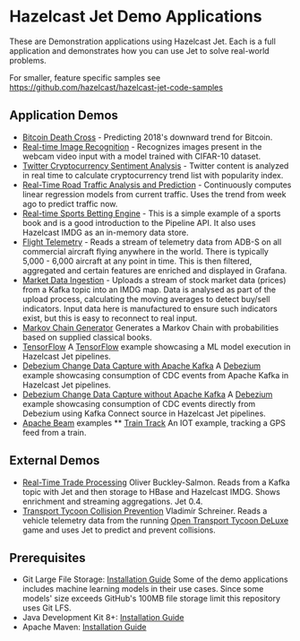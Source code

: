 # Hazelcast Jet Demo Applications
These are Demonstration applications using Hazelcast Jet. Each is a full application and demonstrates how you can use Jet to solve real-world problems.

For smaller, feature specific samples see https://github.com/hazelcast/hazelcast-jet-code-samples

## Application Demos

* [Bitcoin Death Cross](./bitcoin-death-cross) - Predicting 2018's downward trend for Bitcoin.
* [Real-time Image Recognition](./realtime-image-recognition) - Recognizes images present in the webcam video input with a model trained with CIFAR-10 dataset.
* [Twitter Cryptocurrency Sentiment Analysis](./cryptocurrency-sentiment-analysis) - Twitter content is analyzed in real time to 
calculate cryptocurrency trend list with popularity index.                                                                   
* [Real-Time Road Traffic Analysis and Prediction](./road-traffic-predictor) - Continuously computes linear regression models from 
current traffic. Uses the trend from week ago to predict traffic now.
* [Real-time Sports Betting Engine](./jetleopard) - This is a simple example of a sports book and is a good introduction to the Pipeline API. It also uses Hazelcast IMDG as an in-memory data store.
* [Flight Telemetry](./flight-telemetry) - Reads a stream of telemetry data from ADB-S on all commercial aircraft flying anywhere in the world. There is typically 5,000 - 6,000 aircraft at any point in time. This is then filtered, aggregated and certain features are enriched and displayed in Grafana.
* [Market Data Ingestion](./market-data-ingest) - Uploads a stream of stock market data (prices) from a Kafka topic 
into an IMDG map. Data is analysed as part of the upload process, calculating the moving averages to detect buy/sell indicators. Input data here is manufactured to ensure such indicators exist, but this is easy to reconnect to real input.
* [Markov Chain Generator](./markov-chain-generator) Generates a Markov Chain with probabilities based on supplied classical books.
* [TensorFlow](./tensorflow) A [TensorFlow](https://www.tensorflow.org/) example showcasing a ML model execution in Hazelcast Jet pipelines.
* [Debezium Change Data Capture with Apache Kafka](./debezium-cdc-with-kafka) A [Debezium](http://www.debezium.io) example showcasing consumption of CDC events from Apache Kafka in Hazelcast Jet pipelines.
* [Debezium Change Data Capture without Apache Kafka](./debezium-cdc-without-kafka) A [Debezium](http://www.debezium.io) example showcasing consumption of CDC events directly from Debezium using Kafka Connect source in Hazelcast Jet pipelines.
* [Apache Beam](https://beam.apache.org/) examples
** [Train Track](./apache-beam-demos/train-track) An IOT example, tracking a GPS feed from a train.


## External Demos

* [Real-Time Trade Processing](https://github.com/oliversalmon/imcs-demo) Oliver Buckley-Salmon. Reads from a Kafka topic with Jet and then storage to HBase and Hazelcast IMDG. Shows enrichment and streaming aggregations. Jet 0.4. 
* [Transport Tycoon Collision Prevention](https://github.com/vladoschreiner/transport-tycoon-demo/) Vladimír Schreiner. Reads a vehicle telemetry data from the running [Open Transport Tycoon DeLuxe](https://www.openttd.org/) game and uses Jet to predict and prevent collisions.

## Prerequisites

- Git Large File Storage: [Installation Guide](https://git-lfs.github.com/)
  Some of the demo applications includes machine learning models in their use cases. Since some models' size exceeds 
  GitHub's 100MB file storage limit this repository uses Git LFS.
- Java Development Kit 8+: [Installation Guide](https://docs.oracle.com/javase/8/docs/technotes/guides/install/install_overview.html)
- Apache Maven: [Installation Guide](https://maven.apache.org/install.html)
